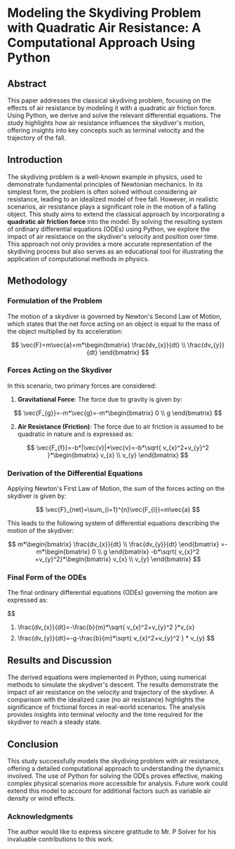 # Modeling the Skydiving Problem with Quadratic Air Resistance: A Computational Approach Using Python

## Abstract
This paper addresses the classical skydiving problem, focusing on the effects of air resistance by modeling it with a quadratic air friction force. Using Python, we derive and solve the relevant differential equations. The study highlights how air resistance influences the skydiver's motion, offering insights into key concepts such as terminal velocity and the trajectory of the fall.

## Introduction
The skydiving problem is a well-known example in physics, used to demonstrate fundamental principles of Newtonian mechanics. In its simplest form, the problem is often solved without considering air resistance, leading to an idealized model of free fall. However, in realistic scenarios, air resistance plays a significant role in the motion of a falling object. This study aims to extend the classical approach by incorporating a **quadratic air friction force** into the model. By solving the resulting system of ordinary differential equations (ODEs) using Python, we explore the impact of air resistance on the skydiver's velocity and position over time. This approach not only provides a more accurate representation of the skydiving process but also serves as an educational tool for illustrating the application of computational methods in physics.

## Methodology
### Formulation of the Problem
The motion of a skydiver is governed by Newton's Second Law of Motion, which states that the net force acting on an object is equal to the mass of the object multiplied by its acceleration:

$$
\vec{F}=m\vec{a}=m*\begin{bmatrix}
\frac{dv_{x}}{dt} \\
\frac{dv_{y}}{dt} 
\end{bmatrix}
$$

### Forces Acting on the Skydiver
In this scenario, two primary forces are considered:

1. **Gravitational Force**: The force due to gravity is given by:

$$
\vec{F_{g}}=-m*\vec{g}=-m*\begin{bmatrix}
0 \\
g
\end{bmatrix}
$$

2. **Air Resistance (Friction)**: The force due to air friction is assumed to be quadratic in nature and is expressed as:

$$
\vec{F_{f}}=-b*|\vec{v}|*\vec{v}=-b*\sqrt{ v_{x}^2+v_{y}^2 }*\begin{bmatrix}
v_{x} \\
v_{y}
\end{bmatrix}
$$

### Derivation of the Differential Equations
Applying Newton's First Law of Motion, the sum of the forces acting on the skydiver is given by:

$$
\vec{F}_{net}=\sum_{i=1}^{n}\vec{F_{i}}=m\vec{a}
$$

This leads to the following system of differential equations describing the motion of the skydiver:

$$
m*\begin{bmatrix}
\frac{dv_{x}}{dt} \\
\frac{dv_{y}}{dt}
\end{bmatrix}
=-m*\begin{bmatrix}
0 \\
g
\end{bmatrix}
-b*\sqrt{ v_{x}^2 +v_{y}^2}*\begin{bmatrix}
v_{x} \\
v_{y}
\end{bmatrix}
$$

### Final Form of the ODEs
The final ordinary differential equations (ODEs) governing the motion are expressed as:

$$
1. \frac{dv_{x}}{dt}=-\frac{b}{m}*\sqrt{ v_{x}^2+v_{y}^2 }*v_{x}
$$
$$
2. \frac{dv_{y}}{dt}=-g-\frac{b}{m}*\sqrt{ v_{x}^2+v_{y}^2 } * v_{y}
$$


## Results and Discussion
The derived equations were implemented in Python, using numerical methods to simulate the skydiver's descent. The results demonstrate the impact of air resistance on the velocity and trajectory of the skydiver. A comparison with the idealized case (no air resistance) highlights the significance of frictional forces in real-world scenarios. The analysis provides insights into terminal velocity and the time required for the skydiver to reach a steady state.

## Conclusion
This study successfully models the skydiving problem with air resistance, offering a detailed computational approach to understanding the dynamics involved. The use of Python for solving the ODEs proves effective, making complex physical scenarios more accessible for analysis. Future work could extend this model to account for additional factors such as variable air density or wind effects.

### Acknowledgments
The author would like to express sincere gratitude to Mr. P Solver for his invaluable contributions to this work.